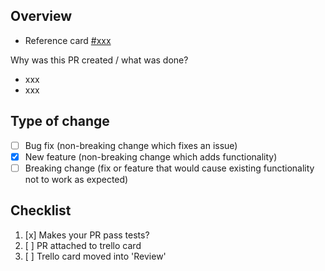 ## Overview
- Reference card [#xxx](https://trello.com/xxx)


Why was this PR created / what was done?

- xxx
- xxx

## Type of change
- [ ] Bug fix (non-breaking change which fixes an issue)
- [x] New feature (non-breaking change which adds functionality)
- [ ] Breaking change (fix or feature that would cause existing functionality not to work as expected)

## Checklist
1. [x] Makes your PR pass tests?
2. [ ] PR attached to trello card
3. [ ] Trello card moved into 'Review'
